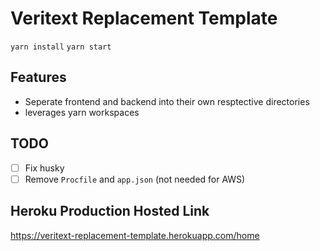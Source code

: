 # Veritext Replacement Template

`yarn install`
`yarn start`

## Features

- Seperate frontend and backend into their own resptective directories
- leverages yarn workspaces

## TODO

- [ ] Fix husky
- [ ] Remove `Procfile` and `app.json` (not needed for AWS)

## Heroku Production Hosted Link

https://veritext-replacement-template.herokuapp.com/home
